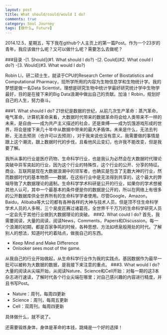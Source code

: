 ```yaml
---
layout: post
title: What should/could/would I do?
comments: true
category: Soul Journey
tags: [做什么, Future]
---
```


2014.12.5，星期五，写下我在github个人主页上的第一篇Post。作为一个23岁的青年，我应该做什么呢？又可以做什么呢？需要怎么去做呢？

<!-- more -->

###目录
-[1. Should](#1. What should I do?)
-[2. Could](#2. What could I do?)
-[3. Would](#3. What would I do?)

Robin Li，研二硕士生，就读于CPU的Research Center of Biostatistics and Computational Pharmacy，现所学所用的内容为生物信息学和生物统计学。我的梦想是做一名Data Scientist，理想是研究生物中统计学最好研究统计学中生物学最好，目的是在接下来的Big Data浪潮中做出自己的贡献。加油！Robin，规划好自己的人生，努力奋斗。

<a name="1. What should I do?"/>
###1. What should I do?
21世纪是数据的世纪，从前几次生产革命：蒸汽革命，电气革命，计算机革命来看，大数据时代带来的数据革命将会给人类带来不一样的未来，是自由——成为共产主义描述的社会，还是束缚——成为饥饿游戏形成的世界，将会是接下来几十年中从数据中带来的最大矛盾体。未来是什么，无法去判断，无法去预测（也许可以去预测），对于我来说也没有意义。我需要做的事情是跟上这个潮流，跟上数据时代的步伐，且看他风云变幻，也许我不能改变，但是我要了解。

我所从事的行业是医疗药物、生命科学行业，也是我认为必然会在大数据时代理论突破中异军突起的行业，因为这个行业的特殊性，这个行业的公开、分享的特征。商业、互联网是现在大数据浪潮中的领军者，也确实是包含了无数大神的行业，然而数据时代的基本物质——数据，在这些行业中是无法得到共享的，这个最大的弊端导致了大数据理论的遏制。生命科学学术科研是公开的行业，如果你的学术想被其他人认可，其中一个最基本的条件便是你的数据是公开的，所以在网络上有很多的公开数据库供全世界所有的生命科学学者使用。尽管Google，Amazon，Baidu，Alibaba等大公司都有各种各样的大神与技术人员，但是顶不住生命科学学术人员的人多啊，三个臭皮匠赛过诸葛亮，全世界千千万万的生命科学研究人员一定会先于其他行业做到大数据理论的突破。
<a name="1. What could I do?"/>
###2. What could I do?
首先，我需要阅读，大量的阅读，阅读News，Comments，Papers和Discussion。每一个浪潮的初期，都是百家争鸣的时候，各种思想、方法如喷泉般用处的时代。了解别人的想法，知道时代的着陆点，做我自己的东西。

* Keep Mind and Make Difference
* Onlooker sees most of the game. 

从我自己的行业开始做起，从生命科学行业作为我的实践点。基因数据作为最早一批可以被称为大数据的数据，是我接下来注意的重点。
<a name="1. What would I do?"/>
###3. What would I do?
大量的阅读从尖端开始，从阅读Nature、Science和Cell开始：对每一期的这3本杂志进行速读，了解时代各个行业尖端在哪里；对自己感兴趣的内容进行精度，并且书写Post。

* Nature：周刊，每周四更新
* Science：周刊，每周五更新
* Cell：双周刊，每周四更新

具体做什么，就不说了。

还需要锻炼身体，身体是革命的本钱，跳绳是一个好的选择！